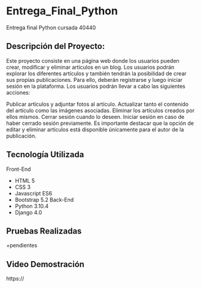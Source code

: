 # Entrega_Final_Python
Entrega final Python cursada 40440

## Descripción del Proyecto:

Este proyecto consiste en una página web donde los usuarios pueden crear, modificar y eliminar artículos en un blog. Los usuarios podrán explorar los diferentes artículos y también tendrán la posibilidad de crear sus propias publicaciones. Para ello, deberán registrarse y luego iniciar sesión en la plataforma.
Los usuarios podrán llevar a cabo las siguientes acciones:

Publicar artículos y adjuntar fotos al artículo.
Actualizar tanto el contenido del artículo como las imágenes asociadas.
Eliminar los artículos creados por ellos mismos.
Cerrar sesión cuando lo deseen.
Iniciar sesión en caso de haber cerrado sesión previamente.
Es importante destacar que la opción de editar y eliminar artículos está disponible únicamente para el autor de la publicación.

## Tecnología Utilizada
Front-End
  + HTML 5
  + CSS 3
  + Javascript ES6
  + Bootstrap 5.2
Back-End
  + Python 3.10.4
  + Django 4.0
 
## Pruebas Realizadas
  +pendientes
 
## Video Demostración
  https://
